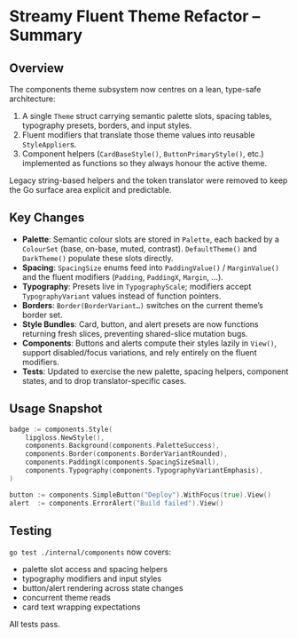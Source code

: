 # Streamy Fluent Theme Refactor – Summary

## Overview

The components theme subsystem now centres on a lean, type-safe architecture:

1. A single `Theme` struct carrying semantic palette slots, spacing tables, typography presets, borders, and input styles.
2. Fluent modifiers that translate those theme values into reusable `StyleApplier`s.
3. Component helpers (`CardBaseStyle()`, `ButtonPrimaryStyle()`, etc.) implemented as functions so they always honour the active theme.

Legacy string-based helpers and the token translator were removed to keep the Go surface area explicit and predictable.

## Key Changes

- **Palette**: Semantic colour slots are stored in `Palette`, each backed by a `ColourSet` (base, on-base, muted, contrast). `DefaultTheme()` and `DarkTheme()` populate these slots directly.
- **Spacing**: `SpacingSize` enums feed into `PaddingValue()` / `MarginValue()` and the fluent modifiers (`Padding`, `PaddingX`, `Margin`, …).
- **Typography**: Presets live in `TypographyScale`; modifiers accept `TypographyVariant` values instead of function pointers.
- **Borders**: `Border(BorderVariant…)` switches on the current theme’s border set.
- **Style Bundles**: Card, button, and alert presets are now functions returning fresh slices, preventing shared-slice mutation bugs.
- **Components**: Buttons and alerts compute their styles lazily in `View()`, support disabled/focus variations, and rely entirely on the fluent modifiers.
- **Tests**: Updated to exercise the new palette, spacing helpers, component states, and to drop translator-specific cases.

## Usage Snapshot

```go
badge := components.Style(
	lipgloss.NewStyle(),
	components.Background(components.PaletteSuccess),
	components.Border(components.BorderVariantRounded),
	components.PaddingX(components.SpacingSizeSmall),
	components.Typography(components.TypographyVariantEmphasis),
)

button := components.SimpleButton("Deploy").WithFocus(true).View()
alert  := components.ErrorAlert("Build failed").View()
```

## Testing

`go test ./internal/components` now covers:

- palette slot access and spacing helpers
- typography modifiers and input styles
- button/alert rendering across state changes
- concurrent theme reads
- card text wrapping expectations

All tests pass.

